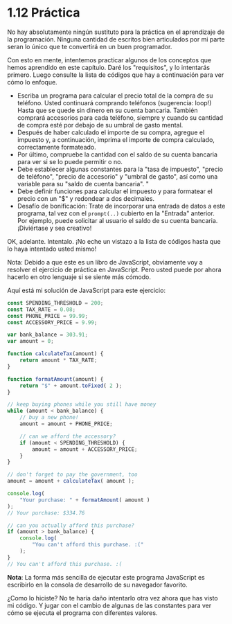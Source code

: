 # 1.12 Práctica

No hay absolutamente ningún sustituto para la práctica en el aprendizaje de la programación. Ninguna cantidad de escritos bien articulados por mi parte seran lo único que te convertirá en un buen programador.

Con esto en mente, intentemos practicar algunos de los conceptos que hemos aprendido en este capítulo. Daré los "requisitos", y lo intentarás primero. Luego consulte la lista de códigos que hay a continuación para ver cómo lo enfoque.

* Escriba un programa para calcular el precio total de la compra de su teléfono. Usted continuará comprando teléfonos \(sugerencia: loop!\) Hasta que se quede sin dinero en su cuenta bancaria. También comprará accesorios para cada teléfono, siempre y cuando su cantidad de compra esté por debajo de su umbral de gasto mental.
* Después de haber calculado el importe de su compra, agregue el impuesto y, a continuación, imprima el importe de compra calculado, correctamente formateado.
* Por último, compruebe la cantidad con el saldo de su cuenta bancaria para ver si se lo puede permitir o no.
* Debe establecer algunas constantes para la "tasa de impuesto", "precio de teléfono", "precio de accesorio" y "umbral de gasto", así como una variable para su "saldo de cuenta bancaria". "
* Debe definir funciones para calcular el impuesto y para formatear el precio con un "$" y redondear a dos decimales.
* Desafío de bonificación: Trate de incorporar una entrada de datos a este programa, tal vez con el `prompt(..)` cubierto en la "Entrada" anterior. Por ejemplo, puede solicitar al usuario el saldo de su cuenta bancaria. ¡Diviértase y sea creativo!

OK, adelante. Intentalo. ¡No eche un vistazo a la lista de códigos hasta que lo haya intentado usted mismo!

Nota: Debido a que este es un libro de JavaScript, obviamente voy a resolver el ejercicio de práctica en JavaScript. Pero usted puede por ahora hacerlo en otro lenguaje si se siente más cómodo.

Aquí está mi solución de JavaScript para este ejercicio:

```js
const SPENDING_THRESHOLD = 200;
const TAX_RATE = 0.08;
const PHONE_PRICE = 99.99;
const ACCESSORY_PRICE = 9.99;

var bank_balance = 303.91;
var amount = 0;

function calculateTax(amount) {
	return amount * TAX_RATE;
}

function formatAmount(amount) {
	return "$" + amount.toFixed( 2 );
}

// keep buying phones while you still have money
while (amount < bank_balance) {
	// buy a new phone!
	amount = amount + PHONE_PRICE;

	// can we afford the accessory?
	if (amount < SPENDING_THRESHOLD) {
		amount = amount + ACCESSORY_PRICE;
	}
}

// don't forget to pay the government, too
amount = amount + calculateTax( amount );

console.log(
	"Your purchase: " + formatAmount( amount )
);
// Your purchase: $334.76

// can you actually afford this purchase?
if (amount > bank_balance) {
	console.log(
		"You can't afford this purchase. :("
	);
}
// You can't afford this purchase. :(
```

**Nota**: La forma más sencilla de ejecutar este programa JavaScript es escribirlo en la consola de desarrollo de su navegador favorito.

¿Como lo hiciste? No te haría daño intentarlo otra vez ahora que has visto mi código. Y jugar con el cambio de algunas de las constantes para ver cómo se ejecuta el programa con diferentes valores.






